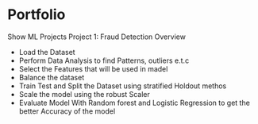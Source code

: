 # Portfolio
Show ML Projects
Project 1: Fraud Detection Overview
* Load the Dataset
* Perform Data Analysis to find Patterns, outliers e.t.c
* Select the Features that will be used in madel
* Balance the dataset
* Train Test and Split the Dataset using stratified Holdout methos
* Scale the model using the robust Scaler
* Evaluate Model With Random forest and Logistic Regression to get the better Accuracy of the model
